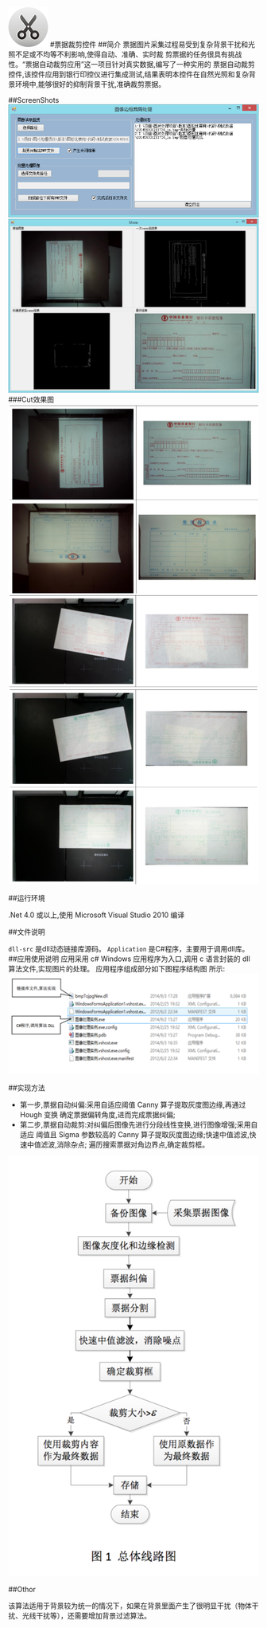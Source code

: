 ![pic](picture/logo.png)
#票据裁剪控件
##简介
票据图片采集过程易受到复杂背景干扰和光照不足或不均等不利影响,使得自动、准确、实时裁
剪票据的任务很具有挑战性。“票据自动裁剪应用”这一项目针对真实数据,编写了一种实用的
票据自动裁剪控件,该控件应用到银行印控仪进行集成测试,结果表明本控件在自然光照和复杂背景环境中,能够很好的抑制背景干扰,准确裁剪票据。

##ScreenShots
![pic](picture/4.png)
![pic](picture/3.jpg)
###Cut效果图
![pic](picture/show1.png)
![pic](picture/show2.png)
![pic](picture/show3.png)


##运行环境

.Net 4.0 或以上,使用 Microsoft Visual Studio 2010 编译


##文件说明

<code>dll-src</code> 是dll动态链接库源码。
<code>Application</code> 是C#程序，主要用于调用dll库。
##应用使用说明
应用采用 c# Windows 应用程序为入口,调用 c 语言封装的 dll 算法文件,实现图片的处理。 应用程序组成部分如下图程序结构图 所示:
![pic](picture/pic1.png)

##实现方法
* 第一步,票据自动纠偏:采用自适应阈值 Canny 算子提取灰度图边缘,再通过 Hough 变换 确定票据偏转角度,进而完成票据纠偏;
* 第二步,票据自动裁剪:对纠偏后图像先进行分段线性变换,进行图像增强;采用自适应 阈值且 Sigma 参数较高的 Canny 算子提取灰度图边缘;快速中值滤波,快速中值滤波,消除杂点; 遍历搜索票据对角边界点,确定裁剪框。

![pic](picture/pic2.png)


##Othor

该算法适用于背景较为统一的情况下，如果在背景里面产生了很明显干扰（物体干扰、光线干扰等），还需要增加背景过滤算法。